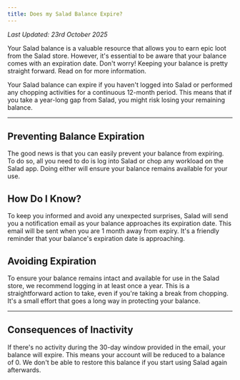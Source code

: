 ```yaml
---
title: Does my Salad Balance Expire?
---
```


_Last Updated: 23rd October 2025_

Your Salad balance is a valuable resource that allows you to earn epic loot from the Salad store. However, it's
essential to be aware that your balance comes with an expiration date. Don't worry! Keeping your balance is pretty
straight forward. Read on for more information.

Your Salad balance can expire if you haven't logged into Salad or performed any chopping activities for a continuous
12-month period. This means that if you take a year-long gap from Salad, you might risk losing your remaining balance.

---

## **Preventing Balance Expiration**

The good news is that you can easily prevent your balance from expiring. To do so, all you need to do is log into Salad
or chop any workload on the Salad app. Doing either will ensure your balance remains available for your use.

## **How Do I Know?**

To keep you informed and avoid any unexpected surprises, Salad will send you a notification email as your balance
approaches its expiration date. This email will be sent when you are 1 month away from expiry. It's a friendly reminder
that your balance's expiration date is approaching.

## **Avoiding Expiration**

To ensure your balance remains intact and available for use in the Salad store, we recommend logging in at least once a
year. This is a straightforward action to take, even if you're taking a break from chopping. It's a small effort that
goes a long way in protecting your balance.

---

## **Consequences of Inactivity**

If there's no activity during the 30-day window provided in the email, your balance will expire. This means your account
will be reduced to a balance of 0. We don't be able to restore this balance if you start using Salad again afterwards.
